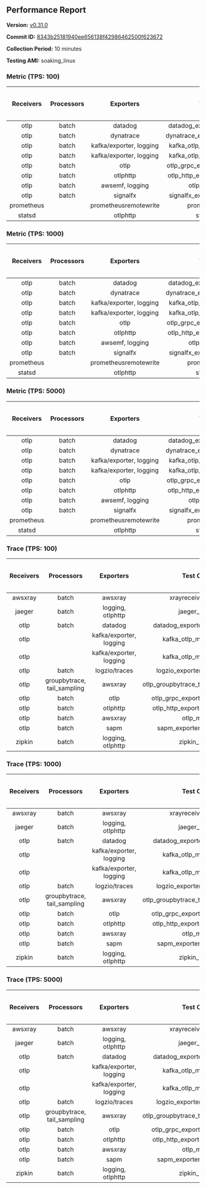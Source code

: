 ## Performance Report

**Version:** [v0.31.0](https://github.com/aws-observability/aws-otel-collector/releases/tag/v0.31.0)

**Commit ID:** [8343b25181940ee656138f42986462500f623672](https://github.com/aws-observability/aws-otel-collector/commit/8343b25181940ee656138f42986462500f623672)

**Collection Period:** 10 minutes

**Testing AMI:** soaking_linux


### Metric (TPS: 100)
| Receivers | Processors | Exporters | Test Case | Data Type | Instance Type | Avg CPU Usage (Percent) | Avg Memory Usage (Megabytes) | Max CPU Usage (Percent) | Max Memory Usage (Megabytes) |
|:---------:|:----------:|:---------:|:---------:|:---------:|:-------------:|:-----------------------:|:----------------------------:|:-----------------------:|:----------------------------:|
| otlp | batch | datadog | datadog_exporter_metric_mock | otlp | m5.2xlarge | 0.05 | 74.92 | 0.20 | 76.11 |
| otlp | batch | dynatrace | dynatrace_exporter_metric_mock | otlp | m5.2xlarge | 0.04 | 74.23 | 0.10 | 74.67 |
| otlp | batch | kafka/exporter, logging | kafka_otlp_metric_mock_2_8_1 | otlp | m5.2xlarge | 0.05 | 79.07 | 0.20 | 80.15 |
| otlp | batch | kafka/exporter, logging | kafka_otlp_metric_mock_3_2_0 | otlp | m5.2xlarge | 0.16 | 79.46 | 0.30 | 80.10 |
| otlp | batch | otlp | otlp_grpc_exporter_metric_mock | otlp | m5.2xlarge | 0.03 | 73.84 | 0.20 | 73.86 |
| otlp | batch | otlphttp | otlp_http_exporter_metric_mock | otlp | m5.2xlarge | 0.03 | 74.01 | 0.20 | 75.17 |
| otlp | batch | awsemf, logging | otlp_metric_mock | otlp | m5.2xlarge | 0.05 | 75.67 | 0.20 | 75.88 |
| otlp | batch | signalfx | signalfx_exporter_metric_mock | otlp | m5.2xlarge | 0.04 | 73.76 | 0.10 | 73.79 |
| prometheus |  | prometheusremotewrite | prometheus_mock | prometheus | m5.2xlarge | 0.08 | 89.69 | 0.30 | 90.39 |
| statsd |  | otlphttp | statsd_mock | statsd | m5.2xlarge | 0.01 | 73.01 | 0.10 | 73.71 |

### Metric (TPS: 1000)
| Receivers | Processors | Exporters | Test Case | Data Type | Instance Type | Avg CPU Usage (Percent) | Avg Memory Usage (Megabytes) | Max CPU Usage (Percent) | Max Memory Usage (Megabytes) |
|:---------:|:----------:|:---------:|:---------:|:---------:|:-------------:|:-----------------------:|:----------------------------:|:-----------------------:|:----------------------------:|
| otlp | batch | datadog | datadog_exporter_metric_mock | otlp | m5.2xlarge | 0.06 | 75.71 | 0.20 | 76.42 |
| otlp | batch | dynatrace | dynatrace_exporter_metric_mock | otlp | m5.2xlarge | 0.03 | 72.73 | 0.10 | 72.83 |
| otlp | batch | kafka/exporter, logging | kafka_otlp_metric_mock_2_8_1 | otlp | m5.2xlarge | 0.18 | 78.72 | 0.30 | 79.70 |
| otlp | batch | kafka/exporter, logging | kafka_otlp_metric_mock_3_2_0 | otlp | m5.2xlarge | 0.05 | 77.73 | 0.20 | 78.34 |
| otlp | batch | otlp | otlp_grpc_exporter_metric_mock | otlp | m5.2xlarge | 0.04 | 75.57 | 0.10 | 75.87 |
| otlp | batch | otlphttp | otlp_http_exporter_metric_mock | otlp | m5.2xlarge | 0.03 | 73.96 | 0.20 | 73.96 |
| otlp | batch | awsemf, logging | otlp_metric_mock | otlp | m5.2xlarge | 0.04 | 73.46 | 0.10 | 73.88 |
| otlp | batch | signalfx | signalfx_exporter_metric_mock | otlp | m5.2xlarge | 0.04 | 75.31 | 0.20 | 75.45 |
| prometheus |  | prometheusremotewrite | prometheus_mock | prometheus | m5.2xlarge | 0.89 | 116.98 | 1.70 | 123.41 |
| statsd |  | otlphttp | statsd_mock | statsd | m5.2xlarge | 0.01 | 73.54 | 0.10 | 73.65 |

### Metric (TPS: 5000)
| Receivers | Processors | Exporters | Test Case | Data Type | Instance Type | Avg CPU Usage (Percent) | Avg Memory Usage (Megabytes) | Max CPU Usage (Percent) | Max Memory Usage (Megabytes) |
|:---------:|:----------:|:---------:|:---------:|:---------:|:-------------:|:-----------------------:|:----------------------------:|:-----------------------:|:----------------------------:|
| otlp | batch | datadog | datadog_exporter_metric_mock | otlp | m5.2xlarge | 0.05 | 75.97 | 0.20 | 76.77 |
| otlp | batch | dynatrace | dynatrace_exporter_metric_mock | otlp | m5.2xlarge | 0.04 | 73.96 | 0.10 | 74.58 |
| otlp | batch | kafka/exporter, logging | kafka_otlp_metric_mock_2_8_1 | otlp | m5.2xlarge | 0.06 | 79.76 | 0.20 | 80.63 |
| otlp | batch | kafka/exporter, logging | kafka_otlp_metric_mock_3_2_0 | otlp | m5.2xlarge | 0.05 | 79.11 | 0.20 | 80.56 |
| otlp | batch | otlp | otlp_grpc_exporter_metric_mock | otlp | m5.2xlarge | 0.04 | 72.84 | 0.20 | 72.90 |
| otlp | batch | otlphttp | otlp_http_exporter_metric_mock | otlp | m5.2xlarge | 0.03 | 73.89 | 0.10 | 74.67 |
| otlp | batch | awsemf, logging | otlp_metric_mock | otlp | m5.2xlarge | 0.04 | 73.98 | 0.20 | 74.32 |
| otlp | batch | signalfx | signalfx_exporter_metric_mock | otlp | m5.2xlarge | 0.04 | 73.17 | 0.20 | 73.28 |
| prometheus |  | prometheusremotewrite | prometheus_mock | prometheus | m5.2xlarge | 5.73 | 246.03 | 8.80 | 281.22 |
| statsd |  | otlphttp | statsd_mock | statsd | m5.2xlarge | 0.01 | 73.95 | 0.10 | 74.44 |

### Trace (TPS: 100)
| Receivers | Processors | Exporters | Test Case | Data Type | Instance Type | Avg CPU Usage (Percent) | Avg Memory Usage (Megabytes) | Max CPU Usage (Percent) | Max Memory Usage (Megabytes) |
|:---------:|:----------:|:---------:|:---------:|:---------:|:-------------:|:-----------------------:|:----------------------------:|:-----------------------:|:----------------------------:|
| awsxray | batch | awsxray | xrayreceiver_mock | xray | m5.2xlarge | 3.95 | 89.31 | 4.40 | 90.58 |
| jaeger | batch | logging, otlphttp | jaeger_mock | jaeger | m5.2xlarge | 2.80 | 98.44 | 15.70 | 102.05 |
| otlp | batch | datadog | datadog_exporter_trace_mock | otlp | m5.2xlarge | 4.58 | 94.52 | 4.90 | 96.04 |
| otlp |  | kafka/exporter, logging | kafka_otlp_mock_2_8_1 | otlp | m5.2xlarge | 5.69 | 94.10 | 6.30 | 94.63 |
| otlp |  | kafka/exporter, logging | kafka_otlp_mock_3_2_0 | otlp | m5.2xlarge | 32.78 | 137.15 | 41.60 | 163.93 |
| otlp | batch | logzio/traces | logzio_exporter_trace_mock | otlp | m5.2xlarge | 4.49 | 97.93 | 4.80 | 100.28 |
| otlp | groupbytrace, tail_sampling | awsxray | otlp_groupbytrace_tailsampling_mock | otlp | m5.2xlarge | 6.83 | 111.67 | 7.50 | 128.34 |
| otlp | batch | otlp | otlp_grpc_exporter_trace_mock | otlp | m5.2xlarge | 3.43 | 123.96 | 4.40 | 130.27 |
| otlp | batch | otlphttp | otlp_http_exporter_trace_mock | otlp | m5.2xlarge | 3.43 | 98.02 | 3.70 | 100.51 |
| otlp | batch | awsxray | otlp_mock | otlp | m5.2xlarge | 3.69 | 90.37 | 4.10 | 90.95 |
| otlp | batch | sapm | sapm_exporter_trace_mock | otlp | m5.2xlarge | 3.29 | 101.08 | 4.10 | 101.53 |
| zipkin | batch | logging, otlphttp | zipkin_mock | zipkin | m5.2xlarge | 4.38 | 96.97 | 16.70 | 101.04 |

### Trace (TPS: 1000)
| Receivers | Processors | Exporters | Test Case | Data Type | Instance Type | Avg CPU Usage (Percent) | Avg Memory Usage (Megabytes) | Max CPU Usage (Percent) | Max Memory Usage (Megabytes) |
|:---------:|:----------:|:---------:|:---------:|:---------:|:-------------:|:-----------------------:|:----------------------------:|:-----------------------:|:----------------------------:|
| awsxray | batch | awsxray | xrayreceiver_mock | xray | m5.2xlarge | 19.33 | 93.25 | 19.90 | 95.14 |
| jaeger | batch | logging, otlphttp | jaeger_mock | jaeger | m5.2xlarge | 25.85 | 160.03 | 44.60 | 194.33 |
| otlp | batch | datadog | datadog_exporter_trace_mock | otlp | m5.2xlarge | 32.70 | 104.37 | 37.80 | 108.39 |
| otlp |  | kafka/exporter, logging | kafka_otlp_mock_2_8_1 | otlp | m5.2xlarge | 50.52 | 95.29 | 58.00 | 97.47 |
| otlp |  | kafka/exporter, logging | kafka_otlp_mock_3_2_0 | otlp | m5.2xlarge | 48.90 | 94.22 | 56.70 | 95.31 |
| otlp | batch | logzio/traces | logzio_exporter_trace_mock | otlp | m5.2xlarge | 28.05 | 93.28 | 28.50 | 95.15 |
| otlp | groupbytrace, tail_sampling | awsxray | otlp_groupbytrace_tailsampling_mock | otlp | m5.2xlarge | 46.98 | 144.70 | 48.40 | 149.47 |
| otlp | batch | otlp | otlp_grpc_exporter_trace_mock | otlp | m5.2xlarge | 26.31 | 470.23 | 29.30 | 520.07 |
| otlp | batch | otlphttp | otlp_http_exporter_trace_mock | otlp | m5.2xlarge | 25.62 | 93.73 | 26.40 | 96.46 |
| otlp | batch | awsxray | otlp_mock | otlp | m5.2xlarge | 29.57 | 91.24 | 30.50 | 92.52 |
| otlp | batch | sapm | sapm_exporter_trace_mock | otlp | m5.2xlarge | 25.20 | 102.69 | 25.90 | 103.11 |
| zipkin | batch | logging, otlphttp | zipkin_mock | zipkin | m5.2xlarge | 34.24 | 281.27 | 49.40 | 363.45 |

### Trace (TPS: 5000)
| Receivers | Processors | Exporters | Test Case | Data Type | Instance Type | Avg CPU Usage (Percent) | Avg Memory Usage (Megabytes) | Max CPU Usage (Percent) | Max Memory Usage (Megabytes) |
|:---------:|:----------:|:---------:|:---------:|:---------:|:-------------:|:-----------------------:|:----------------------------:|:-----------------------:|:----------------------------:|
| awsxray | batch | awsxray | xrayreceiver_mock | xray | m5.2xlarge | 27.40 | 105.18 | 30.00 | 111.70 |
| jaeger | batch | logging, otlphttp | jaeger_mock | jaeger | m5.2xlarge | 25.25 | 192.38 | 42.90 | 225.71 |
| otlp | batch | datadog | datadog_exporter_trace_mock | otlp | m5.2xlarge | 116.10 | 112.57 | 125.90 | 120.84 |
| otlp |  | kafka/exporter, logging | kafka_otlp_mock_2_8_1 | otlp | m5.2xlarge | 196.78 | 14597.45 | 471.90 | 26963.59 |
| otlp |  | kafka/exporter, logging | kafka_otlp_mock_3_2_0 | otlp | m5.2xlarge | 159.16 | 12772.55 | 385.39 | 23027.23 |
| otlp | batch | logzio/traces | logzio_exporter_trace_mock | otlp | m5.2xlarge | 114.99 | 93.88 | 121.49 | 96.65 |
| otlp | groupbytrace, tail_sampling | awsxray | otlp_groupbytrace_tailsampling_mock | otlp | m5.2xlarge | 194.25 | 194.44 | 201.90 | 196.69 |
| otlp | batch | otlp | otlp_grpc_exporter_trace_mock | otlp | m5.2xlarge | 103.85 | 1961.73 | 117.51 | 2226.13 |
| otlp | batch | otlphttp | otlp_http_exporter_trace_mock | otlp | m5.2xlarge | 95.32 | 94.42 | 101.10 | 96.06 |
| otlp | batch | awsxray | otlp_mock | otlp | m5.2xlarge | 108.13 | 17460.53 | 361.21 | 30834.48 |
| otlp | batch | sapm | sapm_exporter_trace_mock | otlp | m5.2xlarge | 84.87 | 107.17 | 89.50 | 108.70 |
| zipkin | batch | logging, otlphttp | zipkin_mock | zipkin | m5.2xlarge | 33.02 | 397.80 | 50.40 | 467.04 |
